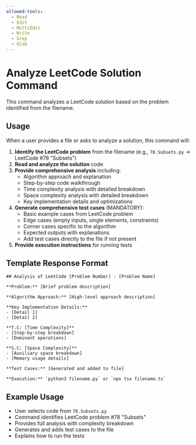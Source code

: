 ```yaml
---
allowed-tools:
  - Read
  - Edit
  - MultiEdit
  - Write
  - Grep
  - Glob
---
```


# Analyze LeetCode Solution Command

This command analyzes a LeetCode solution based on the problem identified from the filename.

## Usage
When a user provides a file or asks to analyze a solution, this command will:

1. **Identify the LeetCode problem** from the filename (e.g., `78.Subsets.py` → LeetCode #78 "Subsets")
2. **Read and analyze the solution** code
3. **Provide comprehensive analysis** including:
   - Algorithm approach and explanation
   - Step-by-step code walkthrough
   - Time complexity analysis with detailed breakdown
   - Space complexity analysis with detailed breakdown
   - Key implementation details and optimizations
4. **Generate comprehensive test cases** (MANDATORY):
   - Basic example cases from LeetCode problem
   - Edge cases (empty inputs, single elements, constraints)
   - Corner cases specific to the algorithm
   - Expected outputs with explanations
   - Add test cases directly to the file if not present
5. **Provide execution instructions** for running tests

## Template Response Format

```
## Analysis of LeetCode [Problem Number] - [Problem Name]

**Problem:** [Brief problem description]

**Algorithm Approach:** [High-level approach description]

**Key Implementation Details:**
- [Detail 1]
- [Detail 2]

**T.C: [Time Complexity]**
- [Step-by-step breakdown]
- [Dominant operations]

**S.C: [Space Complexity]**
- [Auxiliary space breakdown]
- [Memory usage details]

**Test Cases:** [Generated and added to file]

**Execution:** `python3 filename.py` or `npx tsx filename.ts`
```

## Example Usage
- User selects code from `78.Subsets.py`
- Command identifies LeetCode problem #78 "Subsets"
- Provides full analysis with complexity breakdown
- Generates and adds test cases to the file
- Explains how to run the tests